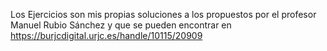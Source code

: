 Los Ejercicios son mis propias soluciones a los propuestos por el profesor Manuel Rubio Sánchez y que se pueden encontrar en https://burjcdigital.urjc.es/handle/10115/20909
